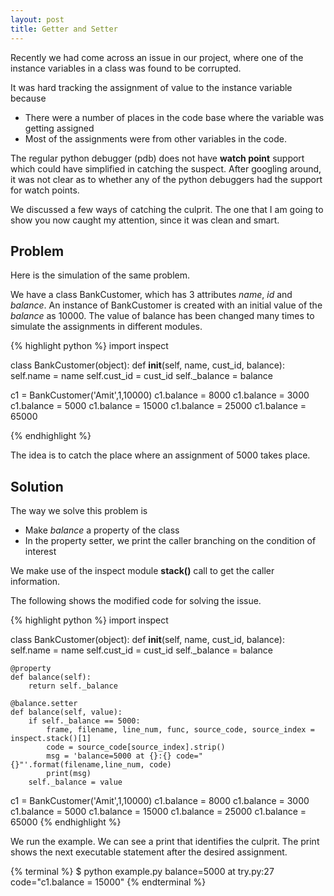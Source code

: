 ```yaml
---
layout: post
title: Getter and Setter
---
```



Recently we had come across an issue in our project, where one of the instance variables in a class was found to be corrupted. 

It was hard tracking the assignment of value to the instance variable because 
* There were a number of places in the code base where the variable was getting assigned 
* Most of the assignments were from other variables in the code. 
    
The regular python debugger (pdb) does not have **watch point** support which could have simplified in catching the suspect. After googling around, it was not clear as to whether any of the python debuggers had the support for watch points.

We discussed a few ways of catching the culprit. The one that I am going to show you now caught my attention, since it was clean and smart.

## Problem

Here is the simulation of the same problem.

We have a class BankCustomer, which has 3 attributes *name*, *id* and *balance*. An instance of BankCustomer is created with an initial value of the *balance* as 10000. The value of balance has been changed many times to simulate the assignments in different modules.


{% highlight python %}
import inspect

class BankCustomer(object):
    def __init__(self, name, cust_id, balance):
        self.name = name
        self.cust_id = cust_id
        self._balance = balance


c1 = BankCustomer('Amit',1,10000)
c1.balance = 8000
c1.balance = 3000
c1.balance = 5000
c1.balance = 15000
c1.balance = 25000
c1.balance = 65000

{% endhighlight %}

The idea is to catch the place where an assignment of 5000 takes place.

## Solution

The way we solve this problem is 

* Make *balance* a property of the class
* In the property setter, we print the caller branching on the condition of interest

We make use of the inspect module **stack()** call to get the caller information.

The following shows the modified code for solving the issue.

{% highlight python %}
import inspect

class BankCustomer(object):
    def __init__(self, name, cust_id, balance):
        self.name = name
        self.cust_id = cust_id
        self._balance = balance

    @property
    def balance(self):
        return self._balance

    @balance.setter
    def balance(self, value):
        if self._balance == 5000:
            frame, filename, line_num, func, source_code, source_index = inspect.stack()[1]
            code = source_code[source_index].strip()
            msg = 'balance=5000 at {}:{} code="{}"'.format(filename,line_num, code)
            print(msg)
        self._balance = value


c1 = BankCustomer('Amit',1,10000)
c1.balance = 8000
c1.balance = 3000
c1.balance = 5000
c1.balance = 15000
c1.balance = 25000
c1.balance = 65000
{% endhighlight %}

We run the example. We can see a print that identifies the culprit. The print shows the next executable statement after the desired assignment.

{% terminal %}
$ python example.py
balance=5000 at try.py:27 code="c1.balance = 15000"
{% endterminal %}
